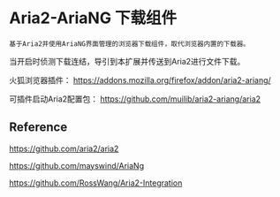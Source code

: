 # Aria2-AriaNG 下载组件
    基于Aria2并使用AriaNG界面管理的浏览器下载组件，取代浏览器内置的下载器。
当开启时侦测下载连结，导引到本扩展并传送到Aria2进行文件下载。

火狐浏览器插件：
    https://addons.mozilla.org/firefox/addon/aria2-ariang/

可插件启动Aria2配置包：
    https://github.com/muilib/aria2-ariang/aria2
## Reference
https://github.com/aria2/aria2

https://github.com/mayswind/AriaNg

https://github.com/RossWang/Aria2-Integration